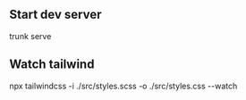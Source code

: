 ## Start dev server

trunk serve

## Watch tailwind

npx tailwindcss -i ./src/styles.scss -o ./src/styles.css --watch
